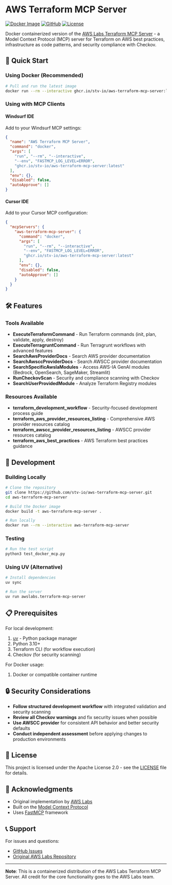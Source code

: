 # AWS Terraform MCP Server

[![Docker Image](https://img.shields.io/badge/Docker-ghcr.io/stv--io/aws--terraform--mcp--server-blue?logo=docker)](https://github.com/stv-io/aws-terraform-mcp-server/pkgs/container/aws-terraform-mcp-server)
[![GitHub](https://img.shields.io/badge/GitHub-stv--io/aws--terraform--mcp--server-black?logo=github)](https://github.com/stv-io/aws-terraform-mcp-server)
[![License](https://img.shields.io/badge/License-Apache%202.0-blue.svg)](https://opensource.org/licenses/Apache-2.0)

Docker containerized version of the [AWS Labs Terraform MCP Server](https://github.com/awslabs/mcp/tree/main/src/terraform-mcp-server) - a Model Context Protocol (MCP) server for Terraform on AWS best practices, infrastructure as code patterns, and security compliance with Checkov.

## 🚀 Quick Start

### Using Docker (Recommended)

```bash
# Pull and run the latest image
docker run --rm --interactive ghcr.io/stv-io/aws-terraform-mcp-server:latest
```

### Using with MCP Clients

#### Windsurf IDE
Add to your Windsurf MCP settings:
```json
{
  "name": "AWS Terraform MCP Server",
  "command": "docker",
  "args": [
    "run", "--rm", "--interactive",
    "--env", "FASTMCP_LOG_LEVEL=ERROR",
    "ghcr.io/stv-io/aws-terraform-mcp-server:latest"
  ],
  "env": {},
  "disabled": false,
  "autoApprove": []
}
```

#### Cursor IDE
Add to your Cursor MCP configuration:
```json
{
  "mcpServers": {
    "aws-terraform-mcp-server": {
      "command": "docker",
      "args": [
        "run", "--rm", "--interactive",
        "--env", "FASTMCP_LOG_LEVEL=ERROR",
        "ghcr.io/stv-io/aws-terraform-mcp-server:latest"
      ],
      "env": {},
      "disabled": false,
      "autoApprove": []
    }
  }
}
```

## 🛠️ Features

### Tools Available
- **ExecuteTerraformCommand** - Run Terraform commands (init, plan, validate, apply, destroy)
- **ExecuteTerragruntCommand** - Run Terragrunt workflows with advanced features
- **SearchAwsProviderDocs** - Search AWS provider documentation
- **SearchAwsccProviderDocs** - Search AWSCC provider documentation
- **SearchSpecificAwsIaModules** - Access AWS-IA GenAI modules (Bedrock, OpenSearch, SageMaker, Streamlit)
- **RunCheckovScan** - Security and compliance scanning with Checkov
- **SearchUserProvidedModule** - Analyze Terraform Registry modules

### Resources Available
- **terraform_development_workflow** - Security-focused development process guide
- **terraform_aws_provider_resources_listing** - Comprehensive AWS provider resources catalog
- **terraform_awscc_provider_resources_listing** - AWSCC provider resources catalog
- **terraform_aws_best_practices** - AWS Terraform best practices guidance

## 🔧 Development

### Building Locally

```bash
# Clone the repository
git clone https://github.com/stv-io/aws-terraform-mcp-server.git
cd aws-terraform-mcp-server

# Build the Docker image
docker build -t aws-terraform-mcp-server .

# Run locally
docker run --rm --interactive aws-terraform-mcp-server
```

### Testing

```bash
# Run the test script
python3 test_docker_mcp.py
```

### Using UV (Alternative)

```bash
# Install dependencies
uv sync

# Run the server
uv run awslabs.terraform-mcp-server
```

## 📋 Prerequisites

For local development:
1. [uv](https://docs.astral.sh/uv/getting-started/installation/) - Python package manager
2. Python 3.10+
3. Terraform CLI (for workflow execution)
4. Checkov (for security scanning)

For Docker usage:
1. Docker or compatible container runtime

## 🔒 Security Considerations

- **Follow structured development workflow** with integrated validation and security scanning
- **Review all Checkov warnings** and fix security issues when possible
- **Use AWSCC provider** for consistent API behavior and better security defaults
- **Conduct independent assessment** before applying changes to production environments

## 📄 License

This project is licensed under the Apache License 2.0 - see the [LICENSE](LICENSE) file for details.

## 🙏 Acknowledgments

- Original implementation by [AWS Labs](https://github.com/awslabs/mcp)
- Built on the [Model Context Protocol](https://modelcontextprotocol.io/)
- Uses [FastMCP](https://github.com/jlowin/fastmcp) framework

## 📞 Support

For issues and questions:
- [GitHub Issues](https://github.com/stv-io/aws-terraform-mcp-server/issues)
- [Original AWS Labs Repository](https://github.com/awslabs/mcp)

---

**Note**: This is a containerized distribution of the AWS Labs Terraform MCP Server. All credit for the core functionality goes to the AWS Labs team.
